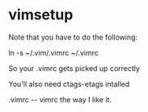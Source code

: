 vimsetup
========

Note that you have to do the following:

ln -s ~/.vim/.vimrc ~/.vimrc 

So your .vimrc gets picked up correctly

You'll also need ctags-etags intalled

.vimrc -- vimrc the way I like it.  

